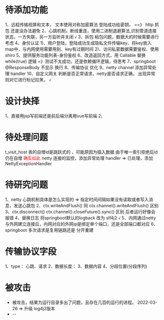 # 待添加功能
1、远程传输视屏和文本， 文本使用对称加密算法   登陆成功给密钥，  ==》 http 抓包 还是没办法避免
2、心跳机制，断线重连，使用二进制退避算法,识别管道连接状态，一方失联，另一方监听并关闭   `√`
3、拆包 粘包问题，数据大的时候需要进行考虑
4、身份认证 
  1)、用户登陆，登陆成功生成隐私文件传输key、将key放入map中，与内网使用需要用到、key有过期时间
  2)、访问私密数据需要鉴权、使用shiro
5、提供服务功能列表-身份鉴权
6、改造返回方式，用 Callable 替换 while(true) 逻辑   =》测试不太成功，还是依赖循环逻辑，待思考
7、springboot @ResponseBody 不显示 换行
8、传输协议 优化
9、netty channel 添加异常处理 handler
10、自定义网关  判断是否正常请求、netty是否请求正确， 出现异常则对它进行标记拉黑，   `√`


# 设计抉择
1、直接用jsp写前端还是前后端分离用vue写前端
2、


# 待处理问题
t_visit_host 表的自增id是跳跃式的 ，可能原因为插入数据 由于唯一索引拒绝后id仍在自增  <font color=red> 确实如此</font>
netty 连接的监控，添加异常处理 handler   => 已处理，添加 NettyExceptionHandler

# 待研究问题
1、netty 心跳机制具体是怎么实现的  =>  指定时间间隔如果没有读取或者写入消息，发送心跳包
2、ctx.writeAndFlush()  同  ctx.channel().writeAndFlush()  区别
3、ctx.disconnect()     ctx.channel().closeFuture().sync()  区别  后者运行好像会报错
4、替换日志  将springboot默认的logback 改为 slf4j2    `√`
5、内网通过netty与外网建立连接后，内网对应的外网ip是绑定单个端口，还是全部端口都对应
6、springboot 多次请求是复用链路还是 分开重建


# 传输协议字段
1、type： 心跳、请求
2、数据长度：
3、数据内容
4、分段位置(分段序列)

# 被攻击
+ 被攻击，结果为运行目录多出了问题，且存在几百的运行的进程。 2022-03-26  => 升级 log4j2版本
+ --